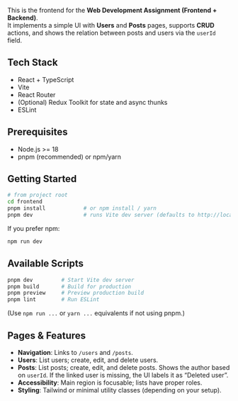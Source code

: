 This is the frontend for the **Web Development Assignment (Frontend + Backend)**.  
It implements a simple UI with **Users** and **Posts** pages, supports **CRUD** actions, and shows the relation between posts and users via the `userId` field.

## Tech Stack
- React + TypeScript
- Vite
- React Router
- (Optional) Redux Toolkit for state and async thunks
- ESLint

## Prerequisites
- Node.js >= 18
- pnpm (recommended) or npm/yarn

## Getting Started
```bash
# from project root
cd frontend
pnpm install            # or npm install / yarn
pnpm dev                # runs Vite dev server (defaults to http://localhost:5173)
```
If you prefer npm:
```bash
npm run dev
```

## Available Scripts
```bash
pnpm dev         # Start Vite dev server
pnpm build       # Build for production
pnpm preview     # Preview production build
pnpm lint        # Run ESLint
```
(Use `npm run ...` or `yarn ...` equivalents if not using pnpm.)

## Pages & Features
- **Navigation**: Links to `/users` and `/posts`.
- **Users**: List users; create, edit, and delete users.
- **Posts**: List posts; create, edit, and delete posts. Shows the author based on `userId`. If the linked user is missing, the UI labels it as “Deleted user”.
- **Accessibility**: Main region is focusable; lists have proper roles.
- **Styling**: Tailwind or minimal utility classes (depending on your setup).